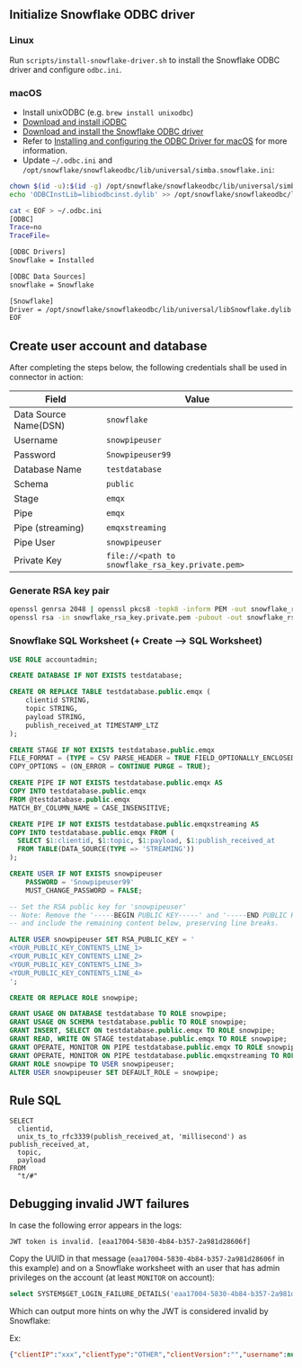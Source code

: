 ## Initialize Snowflake ODBC driver

### Linux

Run `scripts/install-snowflake-driver.sh` to install the Snowflake ODBC driver and configure `odbc.ini`.

### macOS

- Install unixODBC (e.g. `brew install unixodbc`)
- [Download and install iODBC](https://github.com/openlink/iODBC/releases/download/v3.52.16/iODBC-SDK-3.52.16-macOS11.dmg)
- [Download and install the Snowflake ODBC driver](https://sfc-repo.snowflakecomputing.com/odbc/macuniversal/3.3.2/snowflake_odbc_mac_64universal-3.3.2.dmg)
- Refer to [Installing and configuring the ODBC Driver for macOS](https://docs.snowflake.com/en/developer-guide/odbc/odbc-mac) for more information.
- Update `~/.odbc.ini` and `/opt/snowflake/snowflakeodbc/lib/universal/simba.snowflake.ini`:

```sh
chown $(id -u):$(id -g) /opt/snowflake/snowflakeodbc/lib/universal/simba.snowflake.ini
echo 'ODBCInstLib=libiodbcinst.dylib' >> /opt/snowflake/snowflakeodbc/lib/universal/simba.snowflake.ini

cat < EOF > ~/.odbc.ini
[ODBC]
Trace=no
TraceFile=

[ODBC Drivers]
Snowflake = Installed

[ODBC Data Sources]
snowflake = Snowflake

[Snowflake]
Driver = /opt/snowflake/snowflakeodbc/lib/universal/libSnowflake.dylib
EOF
```

## Create user account and database

After completing the steps below, the following credentials shall be used in connector in action:

| Field                  | Value                                            |
|------------------------|--------------------------------------------------|
| Data Source Name(DSN)  | `snowflake`                                      |
| Username               | `snowpipeuser`                                   |
| Password               | `Snowpipeuser99`                                 |
| Database Name          | `testdatabase`                                   |
| Schema                 | `public`                                         |
| Stage                  | `emqx`                                           |
| Pipe                   | `emqx`                                           |
| Pipe (streaming)       | `emqxstreaming`                                  |
| Pipe User              | `snowpipeuser`                                   |
| Private Key            | `file://<path to snowflake_rsa_key.private.pem>` |

### Generate RSA key pair

```sh
openssl genrsa 2048 | openssl pkcs8 -topk8 -inform PEM -out snowflake_rsa_key.private.pem -nocrypt
openssl rsa -in snowflake_rsa_key.private.pem -pubout -out snowflake_rsa_key.public.pem
```

### Snowflake SQL Worksheet (+ Create --> SQL Worksheet)

```sql
USE ROLE accountadmin;

CREATE DATABASE IF NOT EXISTS testdatabase;

CREATE OR REPLACE TABLE testdatabase.public.emqx (
    clientid STRING,
    topic STRING,
    payload STRING,
    publish_received_at TIMESTAMP_LTZ
);

CREATE STAGE IF NOT EXISTS testdatabase.public.emqx
FILE_FORMAT = (TYPE = CSV PARSE_HEADER = TRUE FIELD_OPTIONALLY_ENCLOSED_BY = '"')
COPY_OPTIONS = (ON_ERROR = CONTINUE PURGE = TRUE);

CREATE PIPE IF NOT EXISTS testdatabase.public.emqx AS
COPY INTO testdatabase.public.emqx
FROM @testdatabase.public.emqx
MATCH_BY_COLUMN_NAME = CASE_INSENSITIVE;

CREATE PIPE IF NOT EXISTS testdatabase.public.emqxstreaming AS
COPY INTO testdatabase.public.emqx FROM (
  SELECT $1:clientid, $1:topic, $1:payload, $1:publish_received_at
  FROM TABLE(DATA_SOURCE(TYPE => 'STREAMING'))
);

CREATE USER IF NOT EXISTS snowpipeuser
    PASSWORD = 'Snowpipeuser99'
    MUST_CHANGE_PASSWORD = FALSE;

-- Set the RSA public key for 'snowpipeuser'
-- Note: Remove the '-----BEGIN PUBLIC KEY-----' and '-----END PUBLIC KEY-----' lines from your PEM file,
-- and include the remaining content below, preserving line breaks.

ALTER USER snowpipeuser SET RSA_PUBLIC_KEY = '
<YOUR_PUBLIC_KEY_CONTENTS_LINE_1>
<YOUR_PUBLIC_KEY_CONTENTS_LINE_2>
<YOUR_PUBLIC_KEY_CONTENTS_LINE_3>
<YOUR_PUBLIC_KEY_CONTENTS_LINE_4>
';

CREATE OR REPLACE ROLE snowpipe;

GRANT USAGE ON DATABASE testdatabase TO ROLE snowpipe;
GRANT USAGE ON SCHEMA testdatabase.public TO ROLE snowpipe;
GRANT INSERT, SELECT ON testdatabase.public.emqx TO ROLE snowpipe;
GRANT READ, WRITE ON STAGE testdatabase.public.emqx TO ROLE snowpipe;
GRANT OPERATE, MONITOR ON PIPE testdatabase.public.emqx TO ROLE snowpipe;
GRANT OPERATE, MONITOR ON PIPE testdatabase.public.emqxstreaming TO ROLE snowpipe;
GRANT ROLE snowpipe TO USER snowpipeuser;
ALTER USER snowpipeuser SET DEFAULT_ROLE = snowpipe;
```

## Rule SQL

```
SELECT
  clientid,
  unix_ts_to_rfc3339(publish_received_at, 'millisecond') as publish_received_at,
  topic,
  payload
FROM
  "t/#"
```

## Debugging invalid JWT failures

In case the following error appears in the logs:

```
JWT token is invalid. [eaa17004-5830-4b84-b357-2a981d28606f]
```

Copy the UUID in that message (`eaa17004-5830-4b84-b357-2a981d28606f` in this example) and on a Snowflake worksheet with an user that has admin privileges on the account (at least `MONITOR` on account):

```sql
select SYSTEM$GET_LOGIN_FAILURE_DETAILS('eaa17004-5830-4b84-b357-2a981d28606f');
```

Which can output more hints on why the JWT is considered invalid by Snowflake:

Ex:
```json
{"clientIP":"xxx","clientType":"OTHER","clientVersion":"","username":null,"errorCode":"JWT_TOKEN_INVALID_ISSUE_TIME","timestamp":1728418411}
```

